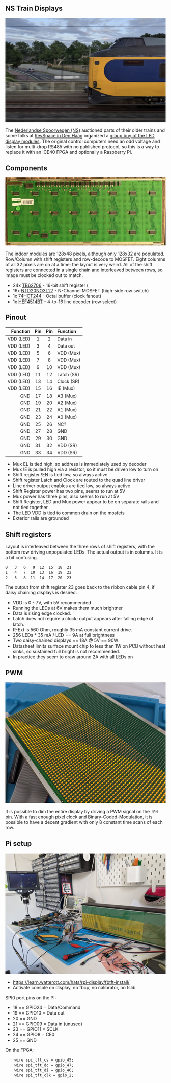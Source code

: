 ## NS Train Displays
![NS train speeding by, with a display on the side under the cab](images/train.jpg)

The [Nederlandse Spoorwegen (NS)](https://en.wikipedia.org/wiki/Nederlandse_Spoorwegen)
auctioned parts of their older trains and some folks at [RevSpace in Den Haag](https://revspace.nl/Main_Page)
organized a [group buy of the LED display modules](https://revspace.nl/Treinonderdelen).
The original control computers need an odd voltage and listen for multi-drop RS485 with
no published protocol, so this is a way to replace it with an iCE40 FPGA and optionally
a Raspberry Pi.

## Components

![Indoor LED display component side](images/indoor-pcb.jpg)


The indoor modules are 128x48 pixels, although only 128x32 are populated.
Row/Column with shift registers and row-decode to MOSFET.
Eight columns of all 32 pixels are on at a time; the layout is very weird.
All of the shift registers are connected in a single chain
and interleaved between rows, so image must be clocked out to match.

* 24x [TB62706](datasheets/TB62706.pdf) - 16-bit shift register (
* 16x [NTD20NO3L27](datasheets/NTD20N03L27-D.PDF) - N-Channel MOSFET (high-side row switch)
* 1x [74HCT244](datasheets/74HC_HCT244.pdf) - Octal buffer (clock fanout)
* 1x [HEF4514BT](datasheets/HEF4514BT.pdf) - 4-to-16 line decoder (row select)

## Pinout

| Function | Pin | Pin | Function  |
| -------: | :-: | :-: | :-------- |
| VDD (LED)|  1  |  2  | Data in   |
| VDD (LED)|  3  |  4  | Data out  |
| VDD (LED)|  5  |  6  | VDD (Mux) |
| VDD (LED)|  7  |  8  | VDD (Mux) |
| VDD (LED)|  9  | 10  | VDD (Mux) |
| VDD (LED)| 11  | 12  | Latch (SR)|
| VDD (LED)| 13  | 14  | Clock (SR)|
| VDD (LED)| 15  | 16  | !E (Mux)  |
| GND      | 17  | 18  | A3 (Mux)  |
| GND      | 19  | 20  | A2 (Mux)  |
| GND      | 21  | 22  | A1 (Mux)  |
| GND      | 23  | 24  | A0 (Mux)  |
| GND      | 25  | 26  | NC?       |
| GND      | 27  | 28  | GND       |
| GND      | 29  | 30  | GND       |
| GND      | 31  | 32  | VDD (SR)  |
| GND      | 33  | 34  | VDD (SR)  |

* Mux EL is tied high, so address is immediately used by decoder
* Mux !E is pulled high via a resistor, so it must be driven low to turn on
* Shift register !EN is tied low, so always active
* Shift register Latch and Clock are routed to the quad line driver
* Line driver output enables are tied low, so always active
* Shift Register power has two pins, seems to run at 5V
* Mux power has three pins, also seems to run at 5V
* Shift Register, LED and Mux power appear to be on separate rails and not tied together
* The LED VDD is tied to common drain on the mosfets
* Exterior rails are grounded


## Shift registers

Layout is interleaved between the three rows of shift registers, with the bottom row
driving unpopulated LEDs.  The actual output is in columns.  It is a bit confusing.

```
0   3   6   9  12  15  18  21
1   4   7  10  13  16  19  22
2   5   8  11  14  17  20  23
```

The output from shift register 23 goes back to the ribbon
cable pin 4, if daisy chaining displays is desired.

* VDD is 0 - 7V, with 5V recommended
* Running the LEDs at 6V makes them much brightner
* Data is rising edge clocked.
* Latch does not require a clock; output appears after falling edge of latch.
* R-Ext is 560 Ohm, roughly 35 mA constant current drive.
* 256 LEDs * 35 mA / LED == 9A at full brightness
* Two daisy-chained displays == 18A @ 5V == 90W
* Datasheet limits surface mount chip to less than 1W on PCB without heat sinks, so sustained full bright is not recommended.
* In practice they seem to draw around 2A with all LEDs on

## PWM

![Diagonal gradiant](images/pwm.jpg)

It is possible to dim the entire display by driving a PWM signal
on the `!EN` pin.
With a fast enough pixel clock and Binary-Coded-Modulation,
it is possible to have a decent gradient with only 8 constant
time scans of each row.

## Pi setup
![xterm prompt on the panel](images/pi-display.jpg)

* https://learn.watterott.com/hats/rpi-display/fbtft-install/
* Activate console on display, no fbcp, no calibrator, no tslib

SPI0 port pins on the PI:
* 18 == GPIO24 = Data/Command
* 19 == GPIO10 = Data out
* 20 == GND
* 21 == GPIO09 = Data in (unused)
* 23 == GPIO11 = SCLK
* 24 == GPIO8  = CE0
* 25 == GND

On the FPGA:
```
	wire spi_tft_cs = gpio_45;
	wire spi_tft_dc = gpio_47;
	wire spi_tft_di = gpio_46;
	wire spi_tft_clk = gpio_2;
```
